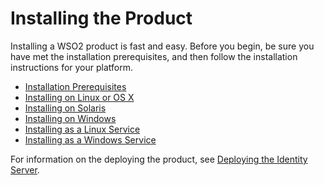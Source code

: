 # Installing the Product

Installing a WSO2 product is fast and easy. Before you begin, be sure
you have met the installation prerequisites, and then follow the
installation instructions for your platform.

-   [Installation Prerequisites](../../setup/installation-prerequisites)
-   [Installing on Linux or OS X](../../setup/installing-on-linux-or-os-x)
-   [Installing on Solaris](../../setup/installing-on-solaris)
-   [Installing on Windows](../../setup/installing-on-windows)
-   [Installing as a Linux Service](../../setup/installing-as-a-linux-service)
-   [Installing as a Windows Service](../../setup/installing-as-a-windows-service)

For information on the deploying the product, see [Deploying the
Identity Server](../../setup/deploying-the-identity-server).
